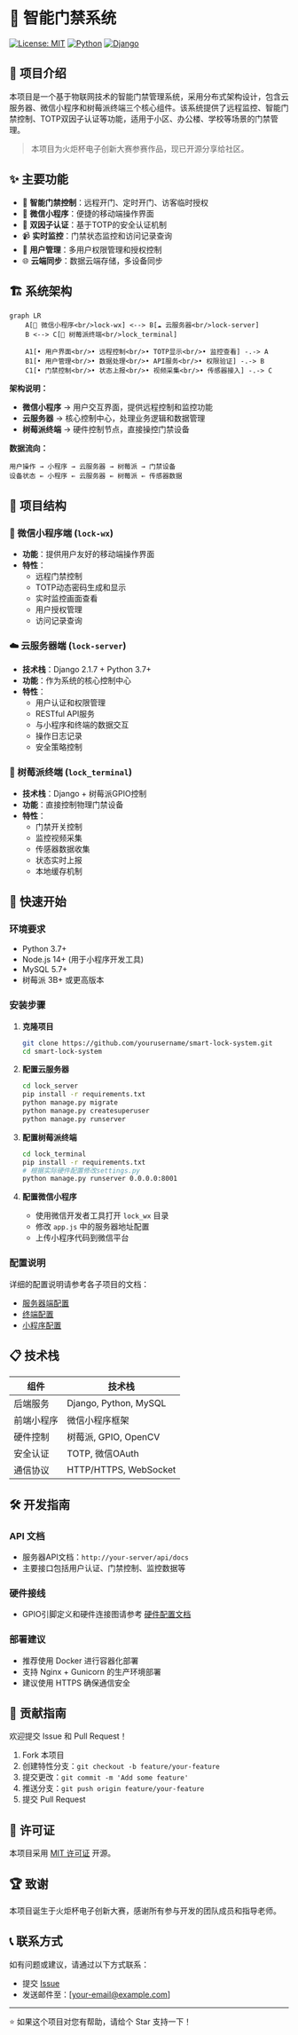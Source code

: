 # 🔐 智能门禁系统

[![License: MIT](https://img.shields.io/badge/License-MIT-yellow.svg)](https://opensource.org/licenses/MIT)
[![Python](https://img.shields.io/badge/Python-3.7+-blue.svg)](https://www.python.org/downloads/)
[![Django](https://img.shields.io/badge/Django-2.1.7-green.svg)](https://djangoproject.com/)

## 📖 项目介绍

本项目是一个基于物联网技术的智能门禁管理系统，采用分布式架构设计，包含云服务器、微信小程序和树莓派终端三个核心组件。该系统提供了远程监控、智能门禁控制、TOTP双因子认证等功能，适用于小区、办公楼、学校等场景的门禁管理。

> 本项目为火炬杯电子创新大赛参赛作品，现已开源分享给社区。

## ✨ 主要功能

- 🔑 **智能门禁控制**：远程开门、定时开门、访客临时授权
- 📱 **微信小程序**：便捷的移动端操作界面
- 🔐 **双因子认证**：基于TOTP的安全认证机制  
- 📹 **实时监控**：门禁状态监控和访问记录查询
- 👥 **用户管理**：多用户权限管理和授权控制
- 🌐 **云端同步**：数据云端存储，多设备同步

## 🏗️ 系统架构

```mermaid
graph LR
    A[📱 微信小程序<br/>lock-wx] <--> B[☁️ 云服务器<br/>lock-server]
    B <--> C[🔧 树莓派终端<br/>lock_terminal]
    
    A1[• 用户界面<br/>• 远程控制<br/>• TOTP显示<br/>• 监控查看] -.-> A
    B1[• 用户管理<br/>• 数据处理<br/>• API服务<br/>• 权限验证] -.-> B
    C1[• 门禁控制<br/>• 状态上报<br/>• 视频采集<br/>• 传感器接入] -.-> C
```

**架构说明：**
- **微信小程序** → 用户交互界面，提供远程控制和监控功能
- **云服务器** → 核心控制中心，处理业务逻辑和数据管理  
- **树莓派终端** → 硬件控制节点，直接操控门禁设备

**数据流向：**
```
用户操作 → 小程序 → 云服务器 → 树莓派 → 门禁设备
设备状态 ← 小程序 ← 云服务器 ← 树莓派 ← 传感器数据
```

## 📂 项目结构

### 📱 微信小程序端 (`lock-wx`)
- **功能**：提供用户友好的移动端操作界面
- **特性**：
  - 远程门禁控制
  - TOTP动态密码生成和显示
  - 实时监控画面查看
  - 用户授权管理
  - 访问记录查询

### ☁️ 云服务器端 (`lock-server`)
- **技术栈**：Django 2.1.7 + Python 3.7+
- **功能**：作为系统的核心控制中心
- **特性**：
  - 用户认证和权限管理
  - RESTful API服务
  - 与小程序和终端的数据交互
  - 操作日志记录
  - 安全策略控制

### 🔧 树莓派终端 (`lock_terminal`)
- **技术栈**：Django + 树莓派GPIO控制
- **功能**：直接控制物理门禁设备
- **特性**：
  - 门禁开关控制
  - 监控视频采集
  - 传感器数据收集
  - 状态实时上报
  - 本地缓存机制

## 🚀 快速开始

### 环境要求

- Python 3.7+
- Node.js 14+ (用于小程序开发工具)
- MySQL 5.7+
- 树莓派 3B+ 或更高版本

### 安装步骤

1. **克隆项目**
   ```bash
   git clone https://github.com/yourusername/smart-lock-system.git
   cd smart-lock-system
   ```

2. **配置云服务器**
   ```bash
   cd lock_server
   pip install -r requirements.txt
   python manage.py migrate
   python manage.py createsuperuser
   python manage.py runserver
   ```

3. **配置树莓派终端**
   ```bash
   cd lock_terminal
   pip install -r requirements.txt
   # 根据实际硬件配置修改settings.py
   python manage.py runserver 0.0.0.0:8001
   ```

4. **配置微信小程序**
   - 使用微信开发者工具打开 `lock_wx` 目录
   - 修改 `app.js` 中的服务器地址配置
   - 上传小程序代码到微信平台

### 配置说明

详细的配置说明请参考各子项目的文档：
- [服务器端配置](./lock_server/README.md)
- [终端配置](./lock_terminal/README.md)  
- [小程序配置](./lock_wx/README.md)

## 📋 技术栈

| 组件 | 技术栈 |
|------|--------|
| 后端服务 | Django, Python, MySQL |
| 前端小程序 | 微信小程序框架 |
| 硬件控制 | 树莓派, GPIO, OpenCV |
| 安全认证 | TOTP, 微信OAuth |
| 通信协议 | HTTP/HTTPS, WebSocket |

## 🛠️ 开发指南

### API 文档
- 服务器API文档：`http://your-server/api/docs`
- 主要接口包括用户认证、门禁控制、监控数据等

### 硬件接线
- GPIO引脚定义和硬件连接图请参考 [硬件配置文档](./docs/hardware.md)

### 部署建议
- 推荐使用 Docker 进行容器化部署
- 支持 Nginx + Gunicorn 的生产环境部署
- 建议使用 HTTPS 确保通信安全

## 🤝 贡献指南

欢迎提交 Issue 和 Pull Request！

1. Fork 本项目
2. 创建特性分支：`git checkout -b feature/your-feature`
3. 提交更改：`git commit -m 'Add some feature'`
4. 推送分支：`git push origin feature/your-feature`
5. 提交 Pull Request

## 📄 许可证

本项目采用 [MIT 许可证](LICENSE) 开源。

## 🏆 致谢

本项目诞生于火炬杯电子创新大赛，感谢所有参与开发的团队成员和指导老师。

## 📞 联系方式

如有问题或建议，请通过以下方式联系：

- 提交 [Issue](../../issues)
- 发送邮件至：[your-email@example.com]

---

⭐ 如果这个项目对您有帮助，请给个 Star 支持一下！
